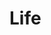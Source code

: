 # Life

<figure><img src="https://images.unsplash.com/photo-1675115943521-e2f37ae0f9fa?crop=entropy&#x26;cs=tinysrgb&#x26;fm=jpg&#x26;ixid=MnwxOTcwMjR8MHwxfHJhbmRvbXx8fHx8fHx8fDE2NzczMjI3MDY&#x26;ixlib=rb-4.0.3&#x26;q=80" alt=""><figcaption></figcaption></figure>

